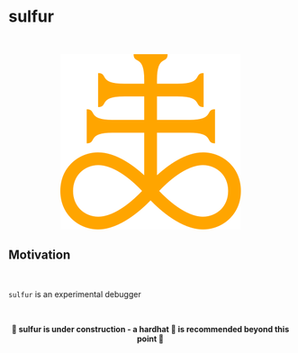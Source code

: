 # sulfur

<br>

<p align="center">
    <img src="./sulfur.svg">
</p>

## Motivation

<br>

`sulfur` is an experimental debugger

<br>

<p align="center">
<b>🚧 sulfur is under construction - a hardhat 👷 is recommended beyond this point 🚧</b>
</p>